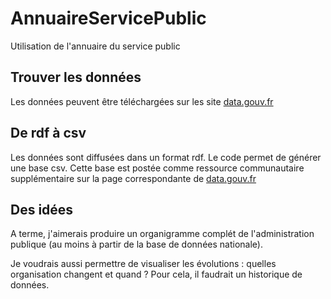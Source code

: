 # AnnuaireServicePublic
Utilisation de l'annuaire du service public 

## Trouver les données
Les données peuvent être téléchargées sur les site [data.gouv.fr](https://www.data.gouv.fr/fr/datasets/service-public-fr-annuaire-de-ladministration-base-de-donnees-nationales/)

## De rdf à csv
Les données sont diffusées dans un format rdf. Le code permet de générer une base csv. Cette base est postée comme ressource communautaire supplémentaire sur la page correspondante de [data.gouv.fr](https://www.data.gouv.fr/fr/datasets/service-public-fr-annuaire-de-ladministration-base-de-donnees-nationales/)

## Des idées
A terme, j'aimerais produire un organigramme complét de l'administration publique (au moins à partir de la base de données nationale). 

Je voudrais aussi permettre de visualiser les évolutions : quelles organisation changent et quand ? 
Pour cela, il faudrait un historique de données.

